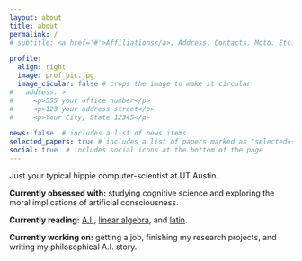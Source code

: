 ```yaml
---
layout: about
title: about
permalink: /
# subtitle: <a href='#'>Affiliations</a>. Address. Contacts. Moto. Etc.

profile:
  align: right
  image: prof_pic.jpg
  image_cicular: false # crops the image to make it circular
#   address: >
#     <p>555 your office number</p>
#     <p>123 your address street</p>
#     <p>Your City, State 12345</p>

news: false  # includes a list of news items
selected_papers: true # includes a list of papers marked as "selected={true}"
social: true  # includes social icons at the bottom of the page
---
```


Just your typical hippie computer-scientist at UT Austin.

**Currently obsessed with:** studying cognitive science and exploring the moral implications of artificial consciousness.

**Currently reading:** <a href="http://aima.cs.berkeley.edu">A.I.</a>, <a href="https://hefferon.net/linearalgebra/">linear algebra</a>, and <a href="http://www.wheelockslatin.com">latin</a>.

**Currently working on:** getting a job, finishing my research projects, and writing my philosophical A.I. story.